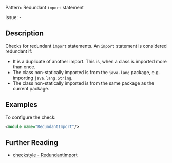 Pattern: Redundant `import` statement

Issue: -

## Description

Checks for redundant `import` statements. An `import` statement is considered redundant if: 

  - It is a duplicate of another import. This is, when a class is imported more than once. 
  - The class non-statically imported is from the `java.lang` package, e.g. importing `java.lang.String`. 
  - The class non-statically imported is from the same package as the current package. 

## Examples

To configure the check: 


```xml
<module name="RedundantImport"/>
```

## Further Reading

* [checkstyle - RedundantImport](https://checkstyle.sourceforge.io/checks/imports/redundantimport.html#RedundantImport)

